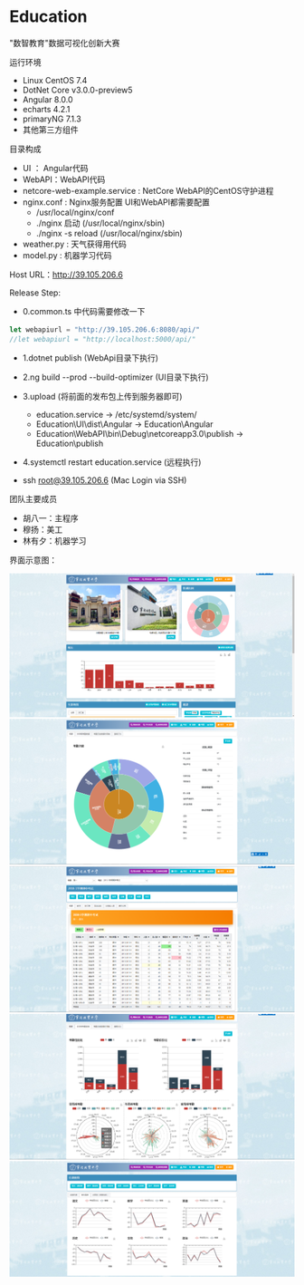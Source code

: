 # Education

"数智教育"数据可视化创新大赛

运行环境

- Linux CentOS 7.4
- DotNet Core v3.0.0-preview5
- Angular 8.0.0
- echarts 4.2.1
- primaryNG 7.1.3
- 其他第三方组件

目录构成

- UI ： Angular代码
- WebAPI：WebAPI代码
- netcore-web-example.service : NetCore WebAPI的CentOS守护进程
- nginx.conf : Nginx服务配置 UI和WebAPI都需要配置
  - /usr/local/nginx/conf
  - ./nginx 启动 (/usr/local/nginx/sbin)
  - ./nginx -s reload (/usr/local/nginx/sbin)
- weather.py : 天气获得用代码
- model.py : 机器学习代码

Host URL：<http://39.105.206.6>

Release Step:

- 0.common.ts 中代码需要修改一下

```typescript
let webapiurl = "http://39.105.206.6:8080/api/"
//let webapiurl = "http://localhost:5000/api/"
```

- 1.dotnet publish (WebApi目录下执行)

- 2.ng build --prod --build-optimizer (UI目录下执行)

- 3.upload (将前面的发布包上传到服务器即可)
  - education.service -> /etc/systemd/system/
  - Education\UI\dist\Angular -> Education\Angular
  - Education\WebAPI\bin\Debug\netcoreapp3.0\publish -> Education\publish

- 4.systemctl restart education.service (远程执行)
- ssh root@39.105.206.6 (Mac Login via SSH)

团队主要成员

- 胡八一：主程序
- 穆扬：美工
- 林有夕：机器学习

界面示意图：

![首页](/界面变迁图/首页20190531.png)
![考勤-概要](/界面变迁图/考勤20190531.png)
![考试-概要](/界面变迁图/考试20190531.png)
![考勤-本学期考勤数据](/界面变迁图/考勤本学期考勤数据20190531.png)
![个人-成绩趋势](/界面变迁图/个人成绩趋势0531.png)
